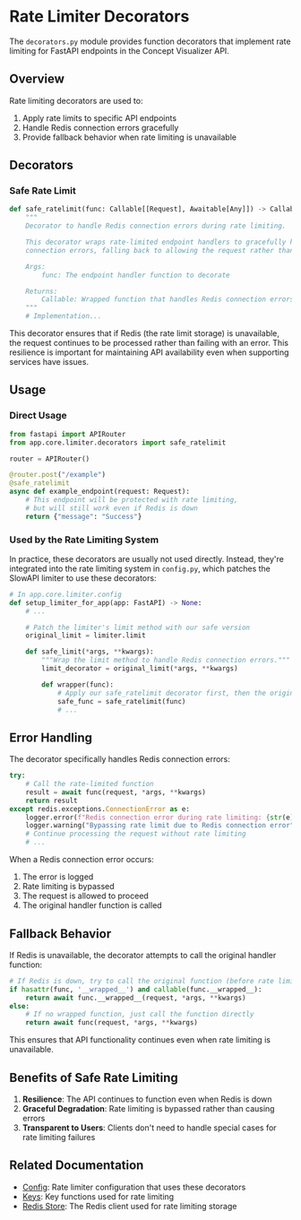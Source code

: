# Rate Limiter Decorators

The `decorators.py` module provides function decorators that implement rate limiting for FastAPI endpoints in the Concept Visualizer API.

## Overview

Rate limiting decorators are used to:

1. Apply rate limits to specific API endpoints
2. Handle Redis connection errors gracefully
3. Provide fallback behavior when rate limiting is unavailable

## Decorators

### Safe Rate Limit

```python
def safe_ratelimit(func: Callable[[Request], Awaitable[Any]]) -> Callable[[Request], Awaitable[Any]]:
    """
    Decorator to handle Redis connection errors during rate limiting.

    This decorator wraps rate-limited endpoint handlers to gracefully handle Redis
    connection errors, falling back to allowing the request rather than failing.

    Args:
        func: The endpoint handler function to decorate

    Returns:
        Callable: Wrapped function that handles Redis connection errors
    """
    # Implementation...
```

This decorator ensures that if Redis (the rate limit storage) is unavailable, the request continues to be processed rather than failing with an error. This resilience is important for maintaining API availability even when supporting services have issues.

## Usage

### Direct Usage

```python
from fastapi import APIRouter
from app.core.limiter.decorators import safe_ratelimit

router = APIRouter()

@router.post("/example")
@safe_ratelimit
async def example_endpoint(request: Request):
    # This endpoint will be protected with rate limiting,
    # but will still work even if Redis is down
    return {"message": "Success"}
```

### Used by the Rate Limiting System

In practice, these decorators are usually not used directly. Instead, they're integrated into the rate limiting system in `config.py`, which patches the SlowAPI limiter to use these decorators:

```python
# In app.core.limiter.config
def setup_limiter_for_app(app: FastAPI) -> None:
    # ...

    # Patch the limiter's limit method with our safe version
    original_limit = limiter.limit

    def safe_limit(*args, **kwargs):
        """Wrap the limit method to handle Redis connection errors."""
        limit_decorator = original_limit(*args, **kwargs)

        def wrapper(func):
            # Apply our safe_ratelimit decorator first, then the original limit
            safe_func = safe_ratelimit(func)
            # ...
```

## Error Handling

The decorator specifically handles Redis connection errors:

```python
try:
    # Call the rate-limited function
    result = await func(request, *args, **kwargs)
    return result
except redis.exceptions.ConnectionError as e:
    logger.error(f"Redis connection error during rate limiting: {str(e)}")
    logger.warning("Bypassing rate limit due to Redis connection error")
    # Continue processing the request without rate limiting
    # ...
```

When a Redis connection error occurs:

1. The error is logged
2. Rate limiting is bypassed
3. The request is allowed to proceed
4. The original handler function is called

## Fallback Behavior

If Redis is unavailable, the decorator attempts to call the original handler function:

```python
# If Redis is down, try to call the original function (before rate limiting)
if hasattr(func, '__wrapped__') and callable(func.__wrapped__):
    return await func.__wrapped__(request, *args, **kwargs)
else:
    # If no wrapped function, just call the function directly
    return await func(request, *args, **kwargs)
```

This ensures that API functionality continues even when rate limiting is unavailable.

## Benefits of Safe Rate Limiting

1. **Resilience**: The API continues to function even when Redis is down
2. **Graceful Degradation**: Rate limiting is bypassed rather than causing errors
3. **Transparent to Users**: Clients don't need to handle special cases for rate limiting failures

## Related Documentation

- [Config](config.md): Rate limiter configuration that uses these decorators
- [Keys](keys.md): Key functions used for rate limiting
- [Redis Store](redis_store.md): The Redis client used for rate limiting storage
